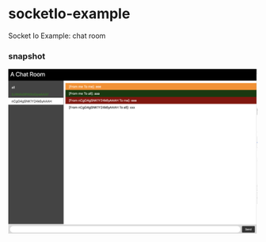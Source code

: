 # socketIo-example
Socket Io Example: chat room

### snapshot

![image](https://github.com/gaograce/socketIo-example/raw/master/static/screen.png)
